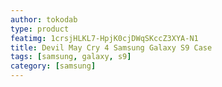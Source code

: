 ```yaml
---
author: tokodab
type: product
featimg: 1crsjHLKL7-HpjK0cjDWqSKccZ3XYA-N1
title: Devil May Cry 4 Samsung Galaxy S9 Case
tags: [samsung, galaxy, s9]
category: [samsung]
---
```

